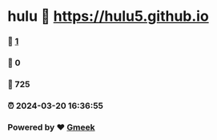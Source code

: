 # hulu :link: https://hulu5.github.io 
### :page_facing_up: [1](https://hulu5.github.io/tag.html) 
### :speech_balloon: 0 
### :hibiscus: 725 
### :alarm_clock: 2024-03-20 16:36:55 
### Powered by :heart: [Gmeek](https://github.com/Meekdai/Gmeek)
